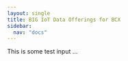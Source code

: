 ```yaml
---
layout: single
title: BIG IoT Data Offerings for BCX
sidebar: 
  nav: "docs"
--- 
```


This is some test input ...
